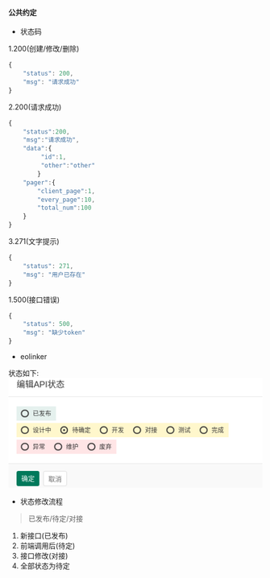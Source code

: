 #### 公共约定

- 状态码  

1.200(创建/修改/删除)  
```js
{
    "status": 200,
    "msg": "请求成功"
}
```
2.200(请求成功)
```js
{   
    "status":200,
    "msg":"请求成功",
    "data":{
         "id":1,
         "other":"other"
        }
    "pager":{
        "client_page":1,
        "every_page":10,
        "total_num":100
    }    
}
```
3.271(文字提示)
```js
{
    "status": 271,
    "msg": "用户已存在"
}
```
1.500(接口错误)  
```js
{
    "status": 500,
    "msg": "缺少token"
}
```

- eolinker  

状态如下:  
![状态](../img/eolinker_status.png)  

- 状态修改流程  
> 已发布/待定/对接  

1. 新接口(已发布)
2. 前端调用后(待定)
3. 接口修改(对接)
4. 全部状态为待定